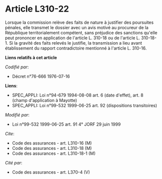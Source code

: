 # Article L310-22

Lorsque la commission relève des faits de nature à justifier des poursuites pénales, elle transmet le dossier avec un avis
motivé au procureur de la République territorialement compétent, sans préjudice des sanctions qu'elle peut prononcer en
application de l'article L. 310-18 ou de l'article L. 310-18-1. Si la gravité des faits relevés le justifie, la transmission
a lieu avant établissement du rapport contradictoire mentionné à l'article L. 310-16.

**Liens relatifs à cet article**

_Codifié par_:

  - Décret n°76-666 1976-07-16

**Liens**:

  - SPEC_APPLI: Loi n°94-679 1994-08-08 art. 6 (date d'effet), art. 8 (champ d'application à Mayotte)
  - SPEC_APPLI: Loi n°99-532 1999-06-25 art. 92 (dispositions transitoires)

_Modifié par_:

  - Loi n°99-532 1999-06-25 art. 91 4° JORF 29 juin 1999

_Cite_:

  - Code des assurances - art. L310-16 (M)
  - Code des assurances - art. L310-18 (M)
  - Code des assurances - art. L310-18-1 (M)

_Cité par_:

  - Code des assurances - art. L370-4 (V)
